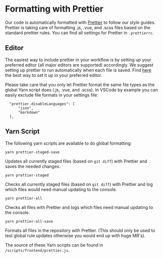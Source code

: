 # Formatting with Prettier

Our code is automatically formatted with [Prettier](https://prettier.io) to follow our style guides. Prettier is taking care of formatting .js, .vue, and .scss files based on the standard prettier rules. You can find all settings for Prettier in `.prettierrc`.

## Editor

The easiest way to include prettier in your workflow is by setting up your preferred editor (all major editors are supported) accordingly. We suggest setting up prettier to run automatically when each file is saved. Find [here](https://prettier.io/docs/en/editors.html) the best way to set it up in your preferred editor. 

Please take care that you only let Prettier format the same file types as the global Yarn script does (.js, .vue, and .scss). In VSCode by example you can easily exclude file formats in your settings file:

```
  "prettier.disableLanguages": [
      "json",
      "markdown"
  ],
```

## Yarn Script

The following yarn scripts are available to do global formatting:

```
yarn prettier-staged-save
```

Updates all currently staged files (based on `git diff`) with Prettier and saves the needed changes.

```
yarn prettier-staged
```
Checks all currently staged files (based on `git diff`) with Prettier and log which files would need manual updating to the console.

```
yarn prettier-all
```

Checks all files with Prettier and logs which files need manual updating to the console.

```
yarn prettier-all-save
```

Formats all files in the repository with Prettier. (This should only be used to test global rule updates otherwise you would end up with huge MR's).

The source of these Yarn scripts can be found in `/scripts/frontend/prettier.js`.
